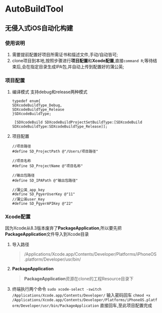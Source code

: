 # AutoBuildTool
## 无侵入式iOS自动化构建
### 使用说明
1. 需要提前配置好项目所需证书和描述文件,手动/自动皆可;
2. clone项目到本地,按照步骤进行**项目配置**和**Xcode配置**,直接`command R`;等待结束后,会在指定目录生成IPA包,并自动上传到配置好的蒲公英;
### 项目配置
1. 编译模式
     支持debug和release两种模式

    ```//支持的编译模式
    typedef enum{
    SDXcodeBuildType_Debug,
    SDXcodeBuildType_Release
    }SDXcodeBuildType;
    ```


    ```//在main函数设置编译模式
     [SDXcodeBuild SDXcodeBuildProjectSetBuildType:[SDXcodeBuild SDXcodeBuildType:SDXcodeBuildType_Release]];
     ```
    
2. 项目配置
    ```
    //项目路径
    #define SD_ProjectPath @"/Users/项目路径"
    
    //项目名称
    #define SD_ProjectName @"项目名称"
    
    //输出包路径
    #define SD_IPAPath @"输出包路径"
    
    //蒲公英_app_key
    #define SD_PgyerUserKey @"11"
    //蒲公英user_Key
    #define SD_PgyerAPIKey @"22"
    ```


### Xcode配置
因为Xcode从8.3版本废弃了**PackageApplication**,所以要先把**PackageApplication**文件导入到Xcode目录
1. 导入路径
    >/Applications/Xcode.app/Contents/Developer/Platforms/iPhoneOS.platform/Developer/usr/bin/
    
2. **PackageApplication**
    >**PackageApplication**资源在clone的工程Resource目录下
    
3. 终端执行两个命令
        `sudo xcode-select -switch /Applications/Xcode.app/Contents/Developer/`
        输入密码回车
`chmod +x /Applications/Xcode.app/Contents/Developer/Platforms/iPhoneOS.platform/Developer/usr/bin/PackageApplication`
直接回车,至此项目配置完成
